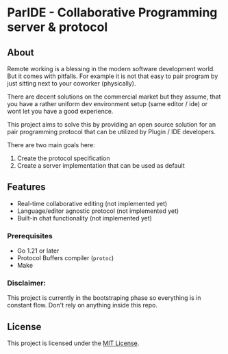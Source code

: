 # ParIDE - Collaborative Programming server & protocol

## About 
Remote working is a blessing in the modern software development world. But it comes with pitfalls. 
For example it is not that easy to pair program by just sitting next to your coworker (physically). 

There are decent solutions on the commercial market but they assume, that you have a rather uniform 
dev environment setup (same editor / ide) or wont let you have a good experience. 

This project aims to solve this by providing an open source solution for an pair programming 
protocol that can be utilized by Plugin / IDE developers. 

There are two main goals here:

1. Create the protocol specification
2. Create a server implementation that can be used as default 

## Features

- Real-time collaborative editing (not implemented yet)
- Language/editor agnostic protocol (not implemented yet)
- Built-in chat functionality (not implemented yet)



### Prerequisites

- Go 1.21 or later
- Protocol Buffers compiler (`protoc`)
- Make


### Disclaimer:
This project is currently in the bootstraping phase so everything is in constant flow. Don't 
rely on anything inside this repo.

## License

This project is licensed under the [MIT License](LICENSE).